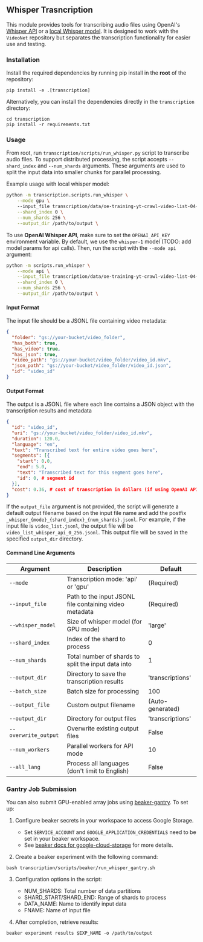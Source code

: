 ## Whisper Trasncription

This module provides tools for transcribing audio files using OpenAI's [Whisper API](https://platform.openai.com/docs/guides/speech-to-text) or a [local Whisper model](https://github.com/openai/whisper). It is designed to work with the `VideoNet` repository but separates the transcription functionality for easier use and testing.

### Installation

Install the required dependencies by running pip install in the **root** of the repository:
```
pip install -e .[transcription]
```

Alternatively, you can install the dependencies directly in the `transcription` directory:
```
cd transcription
pip install -r requirements.txt
```

### Usage
From root, run `transcription/scripts/run_whisper.py` script to transcribe audio files.
To support distributed processing, the script accepts `--shard_index` and `--num_shards` arguments. These arguments are used to split the input data into smaller chunks for parallel processing.

Example usage with local whisper model:
```bash
python -m transcription.scripts.run_whisper \
    --mode gpu \ 
    --input_file transcription/data/oe-training-yt-crawl-video-list-04-10-2025.jsonl \
    --shard_index 0 \
    --num_shards 256 \
    --output_dir /path/to/output \
```

To use **OpenAI Whisper API**, make sure to set the `OPENAI_API_KEY` environment variable.
By default, we use the `whisper-1` model (TODO: add model params for api calls).
Then, run the script with the `--mode api` argument:
```bash
python -m scripts.run_whisper \
    --mode api \
    --input_file transcription/data/oe-training-yt-crawl-video-list-04-10-2025.jsonl \
    --shard_index 0 \
    --num_shards 256 \
    --output_dir /path/to/output \
```

#### Input Format

The input file should be a JSONL file containing video metadata:
```json
{
  "folder": "gs://your-bucket/video_folder",
  "has_both": true,
  "has_video": true, 
  "has_json": true,
  "video_path": "gs://your-bucket/video_folder/video_id.mkv",
  "json_path": "gs://your-bucket/video_folder/video_id.json",
  "id": "video_id"
}
```

#### Output Format

The output is a JSONL file where each line contains a JSON object with the transcription results and metadata
```json
{
  "id": "video_id",
  "uri": "gs://your-bucket/video_folder/video_id.mkv",
  "duration": 120.0,
  "language": "en",
  "text": "Transcribed text for entire video goes here",
  "segments": [{
    "start": 0.0,
    "end": 5.0,
    "text": "Transcribed text for this segment goes here",
    "id": 0, # segment id
  }],
  "cost": 0.36, # cost of transcription in dollars (if using OpenAI API)
}
```

If the `output_file` argument is not provided, the script will generate a default output filename based on the input file name and add the postfix `_whisper_{mode}_{shard_index}_{num_shards}.jsonl`. For example, if the input file is `video_list.jsonl`, the output file will be `video_list_whisper_api_0_256.jsonl`. This output file will be saved in the specified `output_dir` directory.


#### Command Line Arguments

| Argument | Description | Default |
|----------|-------------|---------|
| `--mode` | Transcription mode: 'api' or 'gpu' | (Required) |
| `--input_file` | Path to the input JSONL file containing video metadata | (Required) |
| `--whisper_model` | Size of whisper model (for GPU mode) | 'large' |
| `--shard_index` | Index of the shard to process | 0 |
| `--num_shards` | Total number of shards to split the input data into | 1 |
| `--output_dir` | Directory to save the transcription results | 'transcriptions' |
| `--batch_size` | Batch size for processing | 100 |
| `--output_file` | Custom output filename | (Auto-generated) |
| `--output_dir` | Directory for output files | 'transcriptions' |
| `--overwrite_output` | Overwrite existing output files | False |
| `--num_workers` | Parallel workers for API mode | 10 | 
| `--all_lang` | Process all languages (don't limit to English) | False |


### Gantry Job Submission
You can also submit GPU-enabled array jobs using [beaker-gantry](https://github.com/allenai/beaker-gantry). To set up:

1. Configure beaker secrets in your workspace to access Google Storage. 
    - Set `SERVICE_ACCOUNT` and `GOOGLE_APPLICATION_CREDENTIALS` need to be set in your beaker workspace.
    - See [beaker docs for google-cloud-storage](https://beaker-docs.apps.allenai.org/compute/data-storage.html#from-google-cloud-storage) for more details.

2. Create a beaker experiment with the following command:
```
bash transcription/scripts/beaker/run_whisper_gantry.sh
```

3. Configuration options in the script:
   - NUM_SHARDS: Total number of data partitions
   - SHARD_START/SHARD_END: Range of shards to process
   - DATA_NAME: Name to identify input data
   - FNAME: Name of input file

4. After completion, retrieve results:
```
beaker experiment results $EXP_NAME -o /path/to/output
```